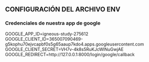 <h2>CONFIGURACIÓN DEL ARCHIVO ENV</h2>
<h3>Credenciales de nuestra app de google</h3>
<p>GOOGLE_APP_ID=igneous-study-275612<br>
GOOGLE_CLIENT_ID=365007090469-g5kophu70ejvcapbf0s5g65aaup7kdo4.apps.googleusercontent.com<br>
GOOGLE_CLIENT_SECRET=VH7v-4k8s5RuKJcWINuGwjAE<br>
GOOGLE_REDIRECT=http://127.0.0.1:8000/login/google/callback<br></p>
